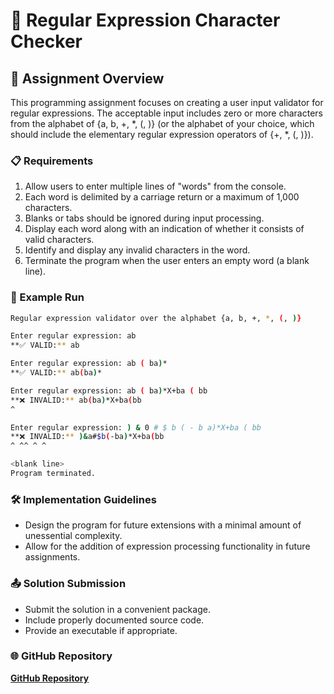 # 🧐 Regular Expression Character Checker

## 📝 Assignment Overview

This programming assignment focuses on creating a user input validator for regular expressions. The acceptable input includes zero or more characters from the alphabet of {a, b, +, *, (, )} (or the alphabet of your choice, which should include the elementary regular expression operators of {+, *, (, )}).

### 📋 Requirements

1. Allow users to enter multiple lines of "words" from the console.
2. Each word is delimited by a carriage return or a maximum of 1,000 characters.
3. Blanks or tabs should be ignored during input processing.
4. Display each word along with an indication of whether it consists of valid characters.
5. Identify and display any invalid characters in the word.
6. Terminate the program when the user enters an empty word (a blank line).

### 🚀 Example Run

```bash
Regular expression validator over the alphabet {a, b, +, *, (, )}

Enter regular expression: ab
**✅ VALID:** ab

Enter regular expression: ab ( ba)*
**✅ VALID:** ab(ba)*

Enter regular expression: ab ( ba)*X+ba ( bb
**❌ INVALID:** ab(ba)*X+ba(bb
^

Enter regular expression: ) & 0 # $ b ( - b a)*X+ba ( bb
**❌ INVALID:** )&a#$b(-ba)*X+ba(bb
^ ^^ ^ ^

<blank line>
Program terminated.
```

### 🛠️ Implementation Guidelines

- Design the program for future extensions with a minimal amount of unessential complexity.
- Allow for the addition of expression processing functionality in future assignments.

### 📤 Solution Submission

- Submit the solution in a convenient package.
- Include properly documented source code.
- Provide an executable if appropriate.

### 🌐 GitHub Repository

[**GitHub Repository**](https://github.com/ANUJDWIVDI/inputvalidator_assign)
